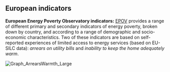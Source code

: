 ## European indicators

**European Energy Poverty Observatory indicators:** [EPOV](https://www.energypoverty.eu/indicators-data) provides a range of different primary and secondary indicators of energy poverty, broken down by country, and according to a range of demographic and socio-economic characteristics. Two of these indicators are based on self-reported experiences of limited access to energy services (based on EU-SILC data): *arrears on utility bills* and *inability to keep the home adequately warm*.

![Graph_ArrearsWarmth_Large](https://user-images.githubusercontent.com/57355504/92398113-dd760180-f11f-11ea-80e7-0ec00814aabe.jpg)
